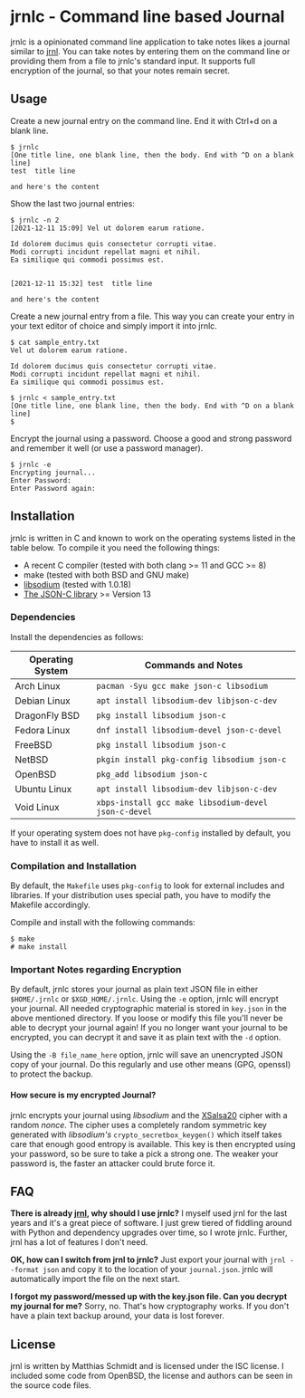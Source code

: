 # jrnlc - Command line based Journal

jrnlc is a opinionated command line application to take notes likes a journal similar to [jrnl](https://jrnl.sh).  You can take notes by entering them on the command line or providing them from a file to jrnlc's standard input.  It supports full encryption of the journal, so that your notes remain secret.

## Usage

Create a new journal entry on the command line.  End it with Ctrl+d on a blank line.
```
$ jrnlc
[One title line, one blank line, then the body. End with ^D on a blank line]
test  title line

and here's the content
```

Show the last two journal entries:

```
$ jrnlc -n 2
[2021-12-11 15:09] Vel ut dolorem earum ratione.

Id dolorem ducimus quis consectetur corrupti vitae.
Modi corrupti incidunt repellat magni et nihil.
Ea similique qui commodi possimus est.


[2021-12-11 15:32] test  title line

and here's the content
```
Create a new journal entry from a file.  This way you can create your entry in your text editor of choice and simply import it into jrnlc.
```
$ cat sample_entry.txt
Vel ut dolorem earum ratione.

Id dolorem ducimus quis consectetur corrupti vitae.
Modi corrupti incidunt repellat magni et nihil.
Ea similique qui commodi possimus est.

$ jrnlc < sample_entry.txt
[One title line, one blank line, then the body. End with ^D on a blank line]
$
```

Encrypt the journal using a password.  Choose a good and strong password and remember it well (or use a password manager).
```
$ jrnlc -e
Encrypting journal...
Enter Password:
Enter Password again:
```

## Installation

jrnlc is written in C and known to work on the operating systems listed in the table below.  To compile it you need the following things:

* A recent C compiler (tested with both clang >= 11 and GCC >= 8)
* make (tested with both BSD and GNU make)
* [libsodium](https://doc.libsodium.org/) (tested with 1.0.18)
* [The JSON-C library](https://github.com/json-c/json-c) >= Version 13

### Dependencies

Install the dependencies as follows:

| Operating System | Commands and Notes |
| --- | --- |
| Arch Linux | `pacman -Syu gcc make json-c libsodium` |
| Debian Linux| `apt install libsodium-dev libjson-c-dev` |
| DragonFly BSD | `pkg install libsodium json-c` |
| Fedora Linux | `dnf install libsodium-devel json-c-devel` |
| FreeBSD | `pkg install libsodium json-c` |
| NetBSD | `pkgin install pkg-config libsodium json-c` |
| OpenBSD | `pkg_add libsodium json-c` |
| Ubuntu Linux| `apt install libsodium-dev libjson-c-dev` |
| Void Linux| `xbps-install gcc make libsodium-devel json-c-devel` |

If your operating system does not have `pkg-config` installed by default, you have to install it as well.

### Compilation and Installation

By default, the `Makefile` uses `pkg-config` to look for external includes and libraries.  If your distribution uses special path, you have to modify the Makefile accordingly.

Compile and install with the following commands:

```
$ make
# make install
```

### Important Notes regarding Encryption

By default, jrnlc stores your journal as plain text JSON file in either `$HOME/.jrnlc` or `$XGD_HOME/.jrnlc`.  Using the `-e` option, jrnlc will encrypt your journal.  All needed cryptographic material is stored in `key.json` in the above mentioned directory.  If you loose or modify this file you'll never be able to decrypt your journal again!  If you no longer want your journal to be encrypted, you can decrypt it and save it as plain text with the `-d` option.

Using the `-B file_name_here` option, jrnlc will save an unencrypted JSON copy of your journal. Do this regularly and use other means (GPG, openssl) to protect the backup.

#### How secure is my encrypted Journal?

jrnlc encrypts your journal using _libsodium_ and the [XSalsa20](https://en.wikipedia.org/wiki/Salsa20) cipher with a random _nonce_.  The cipher uses a completely random symmetric key generated with _libsodium's_ `crypto_secretbox_keygen()` which itself takes care that enough good entropy is available.  This key is then encrypted using your password, so be sure to take a pick a strong one.  The weaker your password is, the faster an attacker could brute force it.

## FAQ

**There is already [jrnl](https://jrnl.sh), why should I use jrnlc?** I myself used jrnl for the last years and it's a great piece of software.  I just grew tiered of fiddling around with Python and dependency upgrades over time, so I wrote jrnlc.  Further, jrnl has a lot of features I don't need.

**OK, how can I switch from jrnl to jrnlc?** Just export your journal with `jrnl --format json` and copy it to the location of your `journal.json`. jrnlc will automatically import the file on the next start.

**I forgot my password/messed up with the key.json file.  Can you decrypt my journal for me?** Sorry, no.  That's how cryptography works.  If you don't have a plain text backup around, your data is lost forever.

## License

jrnl is written by Matthias Schmidt and is licensed under the ISC license.  I included some code from OpenBSD, the license and authors can be seen in the source code files.
